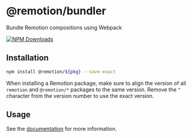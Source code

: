# @remotion/bundler
 
Bundle Remotion compositions using Webpack
 
[![NPM Downloads](https://img.shields.io/npm/dm/bundler.svg?style=flat&color=black&label=Downloads)](https://npmcharts.com/compare/bundler?minimal=true)
 
## Installation
 
```bash
npm install @remotion/${pkg} --save-exact
```
 
When installing a Remotion package, make sure to align the version of all `remotion` and `@remotion/*` packages to the same version.
Remove the `^` character from the version number to use the exact version.
 
## Usage
 
See the [documentation](https://www.remotion.dev/docs/bundler) for more information.

